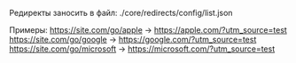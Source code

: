 Редиректы заносить в файл:
  ./core/redirects/config/list.json

Примеры:
  https://site.com/go/apple     -> https://apple.com/?utm_source=test
  https://site.com/go/google    -> https://google.com/?utm_source=test
  https://site.com/go/microsoft -> https://microsoft.com/?utm_source=test

